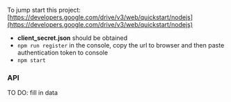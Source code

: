 To jump start this project:  
[https://developers.google.com/drive/v3/web/quickstart/nodejs](https://developers.google.com/drive/v3/web/quickstart/nodejs)  
- **client_secret.json** should be obtained  
- `npm run register` in the console, copy the url to browser and then paste authentication token to console
- `npm start`

### API
TO DO: fill in data